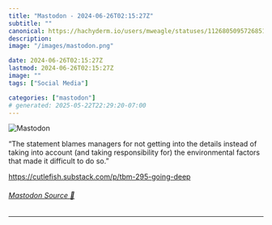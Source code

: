 ```yaml
---
title: "Mastodon - 2024-06-26T02:15:27Z"
subtitle: ""
canonical: https://hachyderm.io/users/mweagle/statuses/112680509572685117
description:
image: "/images/mastodon.png"

date: 2024-06-26T02:15:27Z
lastmod: 2024-06-26T02:15:27Z
image: ""
tags: ["Social Media"]

categories: ["mastodon"]
# generated: 2025-05-22T22:29:20-07:00
---
```

![Mastodon](/images/mastodon.png)

<p>“The statement blames managers for not getting into the details instead of taking into account (and taking responsibility for) the environmental factors that made it difficult to do so.”</p><p><a href="https://cutlefish.substack.com/p/tbm-295-going-deep" target="_blank" rel="nofollow noopener noreferrer" translate="no"><span class="invisible">https://</span><span class="ellipsis">cutlefish.substack.com/p/tbm-2</span><span class="invisible">95-going-deep</span></a></p>


###### [Mastodon Source 🐘](https://hachyderm.io/@mweagle/112680509572685117)

___
